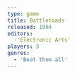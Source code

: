 ```yaml
---
type: game
title: Battletoads
released: 1994
editors: 
  -'Electronic Arts'
players: 3
genres:
  - 'Beat them all'
---
```

